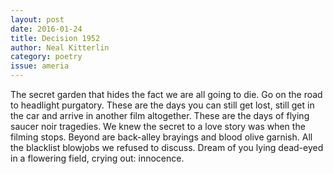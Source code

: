 ```yaml
---
layout: post 
date: 2016-01-24
title: Decision 1952
author: Neal Kitterlin
category: poetry
issue: ameria
---
```

The secret garden that hides the fact we are all going to die. Go on the road to headlight purgatory. These are the days you can still get lost, still get in the car and arrive in another film altogether. These are the days of flying saucer noir tragedies. We knew the secret to a love story was when the filming stops. Beyond are back-alley brayings and blood olive garnish. All the blacklist blowjobs we refused to discuss. Dream of you lying dead-eyed in a flowering field, crying out: innocence.